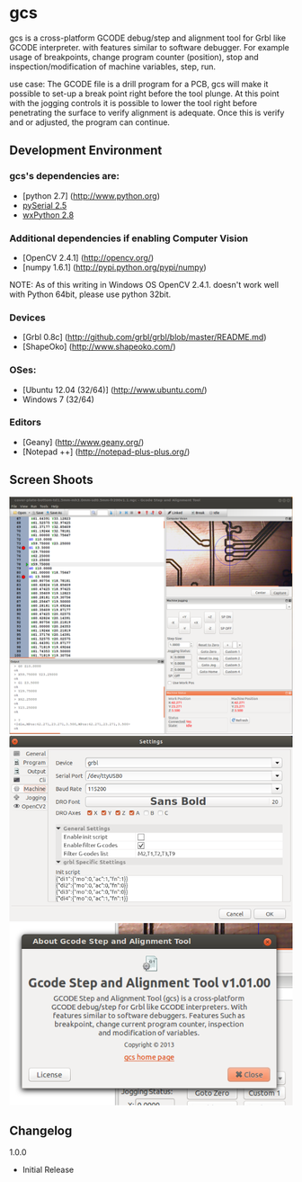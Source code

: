 gcs
===

gcs is a cross-platform GCODE debug/step and alignment tool for Grbl like GCODE interpreter.
with features similar to software debugger. For example usage of breakpoints, change program
counter (position), stop and inspection/modification of machine variables, step, run.

use case: The GCODE file is a drill program for a PCB, gcs will make it possible to set-up a
break point right before the tool plunge. At this point with the jogging controls it is possible
to lower the tool right before penetrating the surface to verify alignment is adequate. Once
this is verify and or adjusted, the program can continue.

Development Environment
---------------------
### gcs's dependencies are:
* [python 2.7] (http://www.python.org)
* [pySerial 2.5](http://pyserial.sourceforge.net/)
* [wxPython 2.8](http://www.wxpython.org/)

### Additional dependencies if enabling Computer Vision
* [OpenCV 2.4.1] (http://opencv.org/)
* [numpy 1.6.1] (http://pypi.python.org/pypi/numpy)

NOTE: As of this writing in Windows OS OpenCV 2.4.1. doesn't work well with Python 64bit, please use python 32bit.

### Devices
* [Grbl 0.8c] (http://github.com/grbl/grbl/blob/master/README.md)
* [ShapeOko] (http://www.shapeoko.com/)

### OSes:
* [Ubuntu 12.04 (32/64)] (http://www.ubuntu.com/)
* Windows 7 (32/64)

### Editors
* [Geany] (http://www.geany.org/)
* [Notepad ++] (http://notepad-plus-plus.org/)

Screen Shoots
------------
![Main window, stop on a breakpoint](https://github.com/duembeg/gcs/raw/master/images/screenshoot/main_window.png "Main window, stop on a breakpoint")
![Settings Dialog](https://github.com/duembeg/gcs/raw/master/images/screenshoot/settings_dialog.png "Settings Dialog")
![About Dialog](https://github.com/duembeg/gcs/raw/master/images/screenshoot/about_box.png "About Dialog")

Changelog
---------
1.0.0
* Initial Release
